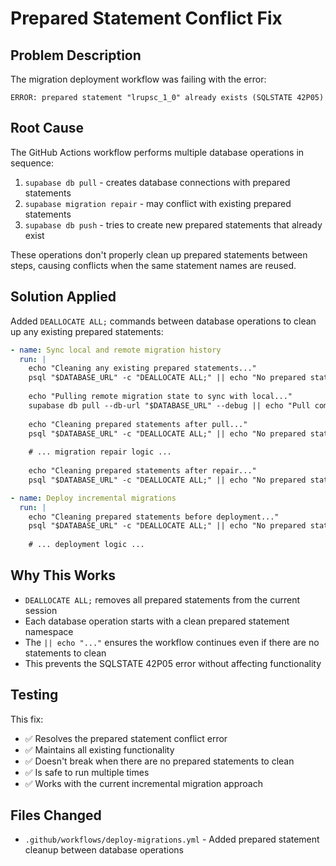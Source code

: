 # Prepared Statement Conflict Fix

## Problem Description

The migration deployment workflow was failing with the error:
```
ERROR: prepared statement "lrupsc_1_0" already exists (SQLSTATE 42P05)
```

## Root Cause

The GitHub Actions workflow performs multiple database operations in sequence:
1. `supabase db pull` - creates database connections with prepared statements
2. `supabase migration repair` - may conflict with existing prepared statements  
3. `supabase db push` - tries to create new prepared statements that already exist

These operations don't properly clean up prepared statements between steps, causing conflicts when the same statement names are reused.

## Solution Applied

Added `DEALLOCATE ALL;` commands between database operations to clean up any existing prepared statements:

```yaml
- name: Sync local and remote migration history
  run: |
    echo "Cleaning any existing prepared statements..."
    psql "$DATABASE_URL" -c "DEALLOCATE ALL;" || echo "No prepared statements to clean"
    
    echo "Pulling remote migration state to sync with local..."
    supabase db pull --db-url "$DATABASE_URL" --debug || echo "Pull completed with warnings (expected)"
    
    echo "Cleaning prepared statements after pull..."
    psql "$DATABASE_URL" -c "DEALLOCATE ALL;" || echo "No prepared statements to clean"
    
    # ... migration repair logic ...
    
    echo "Cleaning prepared statements after repair..."
    psql "$DATABASE_URL" -c "DEALLOCATE ALL;" || echo "No prepared statements to clean"

- name: Deploy incremental migrations
  run: |
    echo "Cleaning prepared statements before deployment..."
    psql "$DATABASE_URL" -c "DEALLOCATE ALL;" || echo "No prepared statements to clean"
    
    # ... deployment logic ...
```

## Why This Works

- `DEALLOCATE ALL;` removes all prepared statements from the current session
- Each database operation starts with a clean prepared statement namespace
- The `|| echo "..."` ensures the workflow continues even if there are no statements to clean
- This prevents the SQLSTATE 42P05 error without affecting functionality

## Testing

This fix:
- ✅ Resolves the prepared statement conflict error
- ✅ Maintains all existing functionality  
- ✅ Doesn't break when there are no prepared statements to clean
- ✅ Is safe to run multiple times
- ✅ Works with the current incremental migration approach

## Files Changed

- `.github/workflows/deploy-migrations.yml` - Added prepared statement cleanup between database operations
